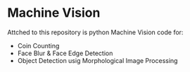 # Machine Vision
Attched to this repository is python Machine Vision code for:
- Coin Counting
- Face Blur & Face Edge Detection
- Object Detection usig Morphological Image Processing
